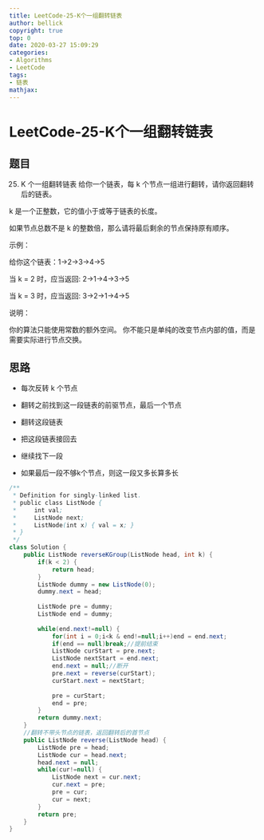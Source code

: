 ```yaml
---
title: LeetCode-25-K个一组翻转链表
author: bellick
copyright: true
top: 0
date: 2020-03-27 15:09:29
categories:
- Algorithms
- LeetCode
tags:
- 链表
mathjax:
---
```


# LeetCode-25-K个一组翻转链表

## 题目
25. K 个一组翻转链表
给你一个链表，每 k 个节点一组进行翻转，请你返回翻转后的链表。

k 是一个正整数，它的值小于或等于链表的长度。

如果节点总数不是 k 的整数倍，那么请将最后剩余的节点保持原有顺序。

 

示例：

给你这个链表：1->2->3->4->5

当 k = 2 时，应当返回: 2->1->4->3->5

当 k = 3 时，应当返回: 3->2->1->4->5

 

说明：

你的算法只能使用常数的额外空间。
你不能只是单纯的改变节点内部的值，而是需要实际进行节点交换。

## 思路

 * 每次反转 k 个节点
 * 翻转之前找到这一段链表的前驱节点，最后一个节点
 * 翻转这段链表
 * 把这段链表接回去
 * 继续找下一段

 * 如果最后一段不够k个节点，则这一段又多长算多长


```java
/**
 * Definition for singly-linked list.
 * public class ListNode {
 *     int val;
 *     ListNode next;
 *     ListNode(int x) { val = x; }
 * }
 */
class Solution {
    public ListNode reverseKGroup(ListNode head, int k) {
		if(k < 2) {
			return head;
		}
		ListNode dummy = new ListNode(0);
		dummy.next = head;
		
		ListNode pre = dummy;
		ListNode end = dummy;
		
		while(end.next!=null) {
			for(int i = 0;i<k & end!=null;i++)end = end.next;
			if(end == null)break;//提前结束
			ListNode curStart = pre.next;
			ListNode nextStart = end.next;
			end.next = null;//断开
			pre.next = reverse(curStart);
			curStart.next = nextStart;
			
			pre = curStart;
			end = pre;
		}
		return dummy.next;
    }
    //翻转不带头节点的链表，返回翻转后的首节点
	public ListNode reverse(ListNode head) {
		ListNode pre = head;
		ListNode cur = head.next;
		head.next = null;
		while(cur!=null) {
			ListNode next = cur.next;
			cur.next = pre;
			pre = cur;
			cur = next;
		}
		return pre;
	}
}

```